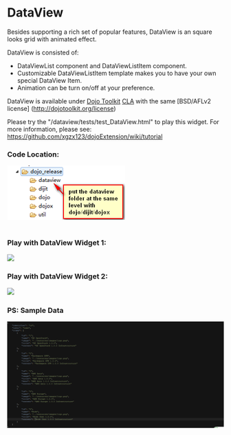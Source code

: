 DataView
=============


Besides supporting a rich set of popular features, DataView is an square looks grid with animated effect.


DataView is consisted of:

* DataViewList component and DataViewListItem component.
* Customizable DataViewListItem template makes you to have your own special DataView Item. 
* Animation can be turn on/off at your preference.

DataView is available under [Dojo Toolkit](http://dojotoolkit.org/) [CLA](http://dojofoundation.org/about/cla) with the same [BSD/AFLv2 license] (http://dojotoolkit.org/license)



Please try the "/dataview/tests/test_DataView.html" to play this widget.
For more information, please see: https://github.com/xgzx123/dojoExtension/wiki/tutorial


<h3>Code Location:</h3>
<img src="dataview.png"/>

<br>
<br>
<h3>Play with DataView Widget 1:</h3>
<img src="dataview1.gif"/>
<h3>Play with DataView Widget 2:</h3>
<img src="dataview2.gif"/>

<br>
<h3>PS: Sample Data</h3>
<img src="sample_data.png"/>
